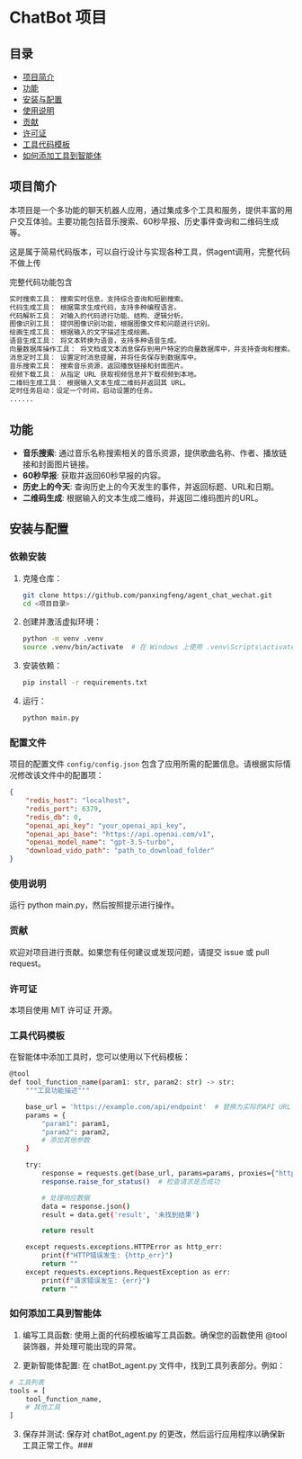 # ChatBot 项目


## 目录

- [项目简介](#项目简介)
- [功能](#功能)
- [安装与配置](#安装与配置)
- [使用说明](#使用说明)
- [贡献](#贡献)
- [许可证](#许可证)
- [工具代码模板](#工具代码模板)
- [如何添加工具到智能体](#如何添加工具到智能体)

## 项目简介

本项目是一个多功能的聊天机器人应用，通过集成多个工具和服务，提供丰富的用户交互体验。主要功能包括音乐搜索、60秒早报、历史事件查询和二维码生成等。

这是属于简易代码版本，可以自行设计与实现各种工具，供agent调用，完整代码不做上传

完整代码功能包含
```bash
实时搜索工具： 搜索实时信息，支持综合查询和短剧搜索。
代码生成工具： 根据需求生成代码，支持多种编程语言。
代码解析工具： 对输入的代码进行功能、结构、逻辑分析。
图像识别工具： 提供图像识别功能，根据图像文件和问题进行识别。
绘画生成工具： 根据输入的文字描述生成绘画。
语音生成工具： 将文本转换为语音，支持多种语音生成。
向量数据库操作工具： 将文档或文本消息保存到用户特定的向量数据库中，并支持查询和搜索。
消息定时工具： 设置定时消息提醒，并将任务保存到数据库中。
音乐搜索工具： 搜索音乐资源，返回播放链接和封面图片。
视频下载工具： 从指定 URL 获取视频信息并下载视频到本地。
二维码生成工具： 根据输入文本生成二维码并返回其 URL。
定时任务启动：设定一个时间，启动设置的任务。
......
```

## 功能

- **音乐搜索**: 通过音乐名称搜索相关的音乐资源，提供歌曲名称、作者、播放链接和封面图片链接。
- **60秒早报**: 获取并返回60秒早报的内容。
- **历史上的今天**: 查询历史上的今天发生的事件，并返回标题、URL和日期。
- **二维码生成**: 根据输入的文本生成二维码，并返回二维码图片的URL。

## 安装与配置

### 依赖安装

1. 克隆仓库：
    ```bash
    git clone https://github.com/panxingfeng/agent_chat_wechat.git
    cd <项目目录>
    ```

2. 创建并激活虚拟环境：
    ```bash
    python -m venv .venv
    source .venv/bin/activate  # 在 Windows 上使用 .venv\Scripts\activate
    ```

3. 安装依赖：
    ```bash
    pip install -r requirements.txt
    ```

4. 运行：
    ```bash
    python main.py
    ```

### 配置文件

项目的配置文件 `config/config.json` 包含了应用所需的配置信息。请根据实际情况修改该文件中的配置项：

```json
{
    "redis_host": "localhost",
    "redis_port": 6379,
    "redis_db": 0,
    "openai_api_key": "your_openai_api_key",
    "openai_api_base": "https://api.openai.com/v1",
    "openai_model_name": "gpt-3.5-turbo",
    "download_vido_path": "path_to_download_folder"
}
```

### 使用说明
运行 python main.py，然后按照提示进行操作。

### 贡献
欢迎对项目进行贡献。如果您有任何建议或发现问题，请提交 issue 或 pull request。

### 许可证
本项目使用 MIT 许可证 开源。

### 工具代码模板
在智能体中添加工具时，您可以使用以下代码模板：
```bash
@tool
def tool_function_name(param1: str, param2: str) -> str:
    """工具功能描述"""

    base_url = 'https://example.com/api/endpoint'  # 替换为实际的API URL
    params = {
        "param1": param1,
        "param2": param2,
        # 添加其他参数
    }

    try:
        response = requests.get(base_url, params=params, proxies={"http": None, "https": None})
        response.raise_for_status()  # 检查请求是否成功

        # 处理响应数据
        data = response.json()
        result = data.get('result', '未找到结果')

        return result

    except requests.exceptions.HTTPError as http_err:
        print(f"HTTP错误发生: {http_err}")
        return ""
    except requests.exceptions.RequestException as err:
        print(f"请求错误发生: {err}")
        return ""
   ```

### 如何添加工具到智能体
1. 编写工具函数: 使用上面的代码模板编写工具函数。确保您的函数使用 @tool 装饰器，并处理可能出现的异常。

2. 更新智能体配置: 在 chatBot_agent.py 文件中，找到工具列表部分。例如：
```bash
# 工具列表
tools = [
    tool_function_name,
    # 其他工具
]
```
3. 保存并测试: 保存对 chatBot_agent.py 的更改，然后运行应用程序以确保新工具正常工作。###